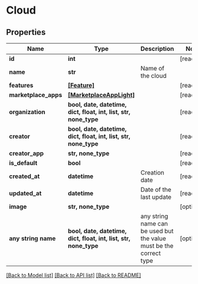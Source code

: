 # Cloud


## Properties
Name | Type | Description | Notes
------------ | ------------- | ------------- | -------------
**id** | **int** |  | [readonly] 
**name** | **str** | Name of the cloud | 
**features** | [**[Feature]**](Feature.md) |  | [readonly] 
**marketplace_apps** | [**[MarketplaceAppLight]**](MarketplaceAppLight.md) |  | [readonly] 
**organization** | **bool, date, datetime, dict, float, int, list, str, none_type** |  | [readonly] 
**creator** | **bool, date, datetime, dict, float, int, list, str, none_type** |  | [readonly] 
**creator_app** | **str, none_type** |  | [readonly] 
**is_default** | **bool** |  | [readonly] 
**created_at** | **datetime** | Creation date | [readonly] 
**updated_at** | **datetime** | Date of the last update | [readonly] 
**image** | **str, none_type** |  | [optional] 
**any string name** | **bool, date, datetime, dict, float, int, list, str, none_type** | any string name can be used but the value must be the correct type | [optional]

[[Back to Model list]](../README.md#documentation-for-models) [[Back to API list]](../README.md#documentation-for-api-endpoints) [[Back to README]](../README.md)


